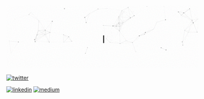 ![VISHNU ARUNACHLAM 👋 EXPERMENTALIST 🚀 PYTHON,FLUTTER,DATA SCIENCE,MACHINE LEARNING,AI,WEB DEVELOPER ❤️](https://github.com/king-of-nerds/king-of-nerds/blob/master/asset/my.gif)




<p align="center">
 
  
  <a href="https://twitter.com/matyo91"><img src="https://img.icons8.com/color/96/000000/twitter-squared.png" alt="twitter"/></a>
 
  
  <a href="https://www.linkedin.com/in/vishnu-a-a2aa66175/"><img src="https://img.icons8.com/color/96/000000/linkedin.png" alt="linkedin"/></a>
  <a href="https://medium.com/@vishnu.geethaarun"><img src="https://img.icons8.com/color/96/000000/medium-logo.png" alt="medium"/></a>
 
</p>


